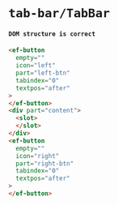 # `tab-bar/TabBar`

#### `DOM structure is correct`

```html
<ef-button
  empty=""
  icon="left"
  part="left-btn"
  tabindex="0"
  textpos="after"
>
</ef-button>
<div part="content">
  <slot>
  </slot>
</div>
<ef-button
  empty=""
  icon="right"
  part="right-btn"
  tabindex="0"
  textpos="after"
>
</ef-button>

```

